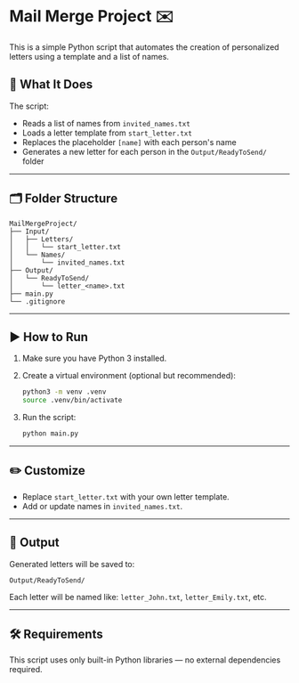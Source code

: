 
# Mail Merge Project ✉️

This is a simple Python script that automates the creation of personalized letters using a template and a list of names.

## 📌 What It Does

The script:
- Reads a list of names from `invited_names.txt`
- Loads a letter template from `start_letter.txt`
- Replaces the placeholder `[name]` with each person's name
- Generates a new letter for each person in the `Output/ReadyToSend/` folder

---

## 🗂 Folder Structure

```
MailMergeProject/
├── Input/
│   ├── Letters/
│   │   └── start_letter.txt
│   └── Names/
│       └── invited_names.txt
├── Output/
│   └── ReadyToSend/
│       └── letter_<name>.txt
├── main.py
└── .gitignore
```

---

## ▶️ How to Run

1. Make sure you have Python 3 installed.
2. Create a virtual environment (optional but recommended):

   ```bash
   python3 -m venv .venv
   source .venv/bin/activate
   ```

3. Run the script:

   ```bash
   python main.py
   ```

---

## ✏️ Customize

- Replace `start_letter.txt` with your own letter template.
- Add or update names in `invited_names.txt`.

---

## 📁 Output

Generated letters will be saved to:

```
Output/ReadyToSend/
```

Each letter will be named like: `letter_John.txt`, `letter_Emily.txt`, etc.

---

## 🛠 Requirements

This script uses only built-in Python libraries — no external dependencies required.
